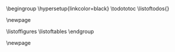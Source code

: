 \begingroup
\hypersetup{linkcolor=black}
\todototoc
\listoftodos{}

\newpage

\listoffigures
\listoftables
\endgroup

\newpage
